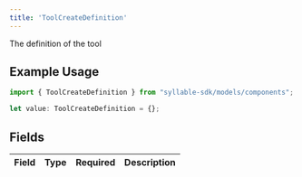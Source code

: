 ```yaml
---
title: 'ToolCreateDefinition'
---
```


The definition of the tool

## Example Usage

```typescript
import { ToolCreateDefinition } from "syllable-sdk/models/components";

let value: ToolCreateDefinition = {};
```

## Fields

| Field       | Type        | Required    | Description |
| ----------- | ----------- | ----------- | ----------- |